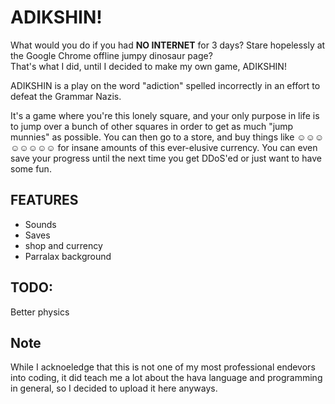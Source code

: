<h1>ADIKSHIN!</h1>
<p>What would you do if you had <b>NO INTERNET</b> for 3 days? Stare hopelessly at the Google Chrome offline jumpy dinosaur page?<br/>
That's what I did, until I decided to make my own game, ADIKSHIN!</p>
<p>ADIKSHIN is a play on the word "adiction" spelled incorrectly in an effort to defeat the Grammar Nazis.</p>
<p>It's a game where you're this lonely square, and your only purpose in life is to jump over a bunch of other squares in order to get
as much "jump munnies" as possible. You can then go to a store, and buy things like ☺☺☺☺☺☺☺☺ for insane amounts of this ever-elusive
currency. You can even save your progress until the next time you get DDoS'ed or just want to have some fun.</p>
<h2>FEATURES</h2>
<ul>
<li>Sounds</li>
<li>Saves</li>
<li>shop and currency</li>
<li>Parralax background</li>
</ul>
<h2>TODO:</h2>
<p>Better physics</p>
<h2>Note</h2>
<p>While I acknoeledge that this is not one of my most professional endevors into coding, it did teach me a lot about the hava language 
and programming in general, so I decided to upload it here anyways.</p>
